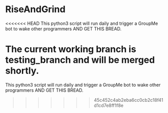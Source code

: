 # RiseAndGrind
<<<<<<< HEAD
This python3 script will run daily and trigger a GroupMe bot to wake other programmers
AND GET THIS BREAD.

The current working branch is testing_branch and will be merged shortly.
=======
This python3 script will run daily and trigger a GroupMe bot to wake other programmers
AND GET THIS BREAD.
>>>>>>> 45c452c4ab2eba6cc0cb2c18f41d1cd7e8ff1f8e
